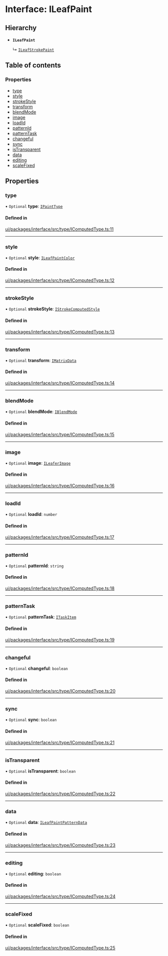 # Interface: ILeafPaint

## Hierarchy

- **`ILeafPaint`**

  ↳ [`ILeafStrokePaint`](ILeafStrokePaint.md)

## Table of contents

### Properties

- [type](ILeafPaint.md#type)
- [style](ILeafPaint.md#style)
- [strokeStyle](ILeafPaint.md#strokestyle)
- [transform](ILeafPaint.md#transform)
- [blendMode](ILeafPaint.md#blendmode)
- [image](ILeafPaint.md#image)
- [loadId](ILeafPaint.md#loadid)
- [patternId](ILeafPaint.md#patternid)
- [patternTask](ILeafPaint.md#patterntask)
- [changeful](ILeafPaint.md#changeful)
- [sync](ILeafPaint.md#sync)
- [isTransparent](ILeafPaint.md#istransparent)
- [data](ILeafPaint.md#data)
- [editing](ILeafPaint.md#editing)
- [scaleFixed](ILeafPaint.md#scalefixed)

## Properties

### type

• `Optional` **type**: [`IPaintType`](../modules.md#ipainttype)

#### Defined in

[ui/packages/interface/src/type/IComputedType.ts:11](https://github.com/leaferjs/leafer-ui/blob/d5b15f5/packages/interface/src/type/IComputedType.ts#L11)

___

### style

• `Optional` **style**: [`ILeafPaintColor`](../modules.md#ileafpaintcolor)

#### Defined in

[ui/packages/interface/src/type/IComputedType.ts:12](https://github.com/leaferjs/leafer-ui/blob/d5b15f5/packages/interface/src/type/IComputedType.ts#L12)

___

### strokeStyle

• `Optional` **strokeStyle**: [`IStrokeComputedStyle`](IStrokeComputedStyle.md)

#### Defined in

[ui/packages/interface/src/type/IComputedType.ts:13](https://github.com/leaferjs/leafer-ui/blob/d5b15f5/packages/interface/src/type/IComputedType.ts#L13)

___

### transform

• `Optional` **transform**: [`IMatrixData`](IMatrixData.md)

#### Defined in

[ui/packages/interface/src/type/IComputedType.ts:14](https://github.com/leaferjs/leafer-ui/blob/d5b15f5/packages/interface/src/type/IComputedType.ts#L14)

___

### blendMode

• `Optional` **blendMode**: [`IBlendMode`](../modules.md#iblendmode)

#### Defined in

[ui/packages/interface/src/type/IComputedType.ts:15](https://github.com/leaferjs/leafer-ui/blob/d5b15f5/packages/interface/src/type/IComputedType.ts#L15)

___

### image

• `Optional` **image**: [`ILeaferImage`](ILeaferImage.md)

#### Defined in

[ui/packages/interface/src/type/IComputedType.ts:16](https://github.com/leaferjs/leafer-ui/blob/d5b15f5/packages/interface/src/type/IComputedType.ts#L16)

___

### loadId

• `Optional` **loadId**: `number`

#### Defined in

[ui/packages/interface/src/type/IComputedType.ts:17](https://github.com/leaferjs/leafer-ui/blob/d5b15f5/packages/interface/src/type/IComputedType.ts#L17)

___

### patternId

• `Optional` **patternId**: `string`

#### Defined in

[ui/packages/interface/src/type/IComputedType.ts:18](https://github.com/leaferjs/leafer-ui/blob/d5b15f5/packages/interface/src/type/IComputedType.ts#L18)

___

### patternTask

• `Optional` **patternTask**: [`ITaskItem`](ITaskItem.md)

#### Defined in

[ui/packages/interface/src/type/IComputedType.ts:19](https://github.com/leaferjs/leafer-ui/blob/d5b15f5/packages/interface/src/type/IComputedType.ts#L19)

___

### changeful

• `Optional` **changeful**: `boolean`

#### Defined in

[ui/packages/interface/src/type/IComputedType.ts:20](https://github.com/leaferjs/leafer-ui/blob/d5b15f5/packages/interface/src/type/IComputedType.ts#L20)

___

### sync

• `Optional` **sync**: `boolean`

#### Defined in

[ui/packages/interface/src/type/IComputedType.ts:21](https://github.com/leaferjs/leafer-ui/blob/d5b15f5/packages/interface/src/type/IComputedType.ts#L21)

___

### isTransparent

• `Optional` **isTransparent**: `boolean`

#### Defined in

[ui/packages/interface/src/type/IComputedType.ts:22](https://github.com/leaferjs/leafer-ui/blob/d5b15f5/packages/interface/src/type/IComputedType.ts#L22)

___

### data

• `Optional` **data**: [`ILeafPaintPatternData`](ILeafPaintPatternData.md)

#### Defined in

[ui/packages/interface/src/type/IComputedType.ts:23](https://github.com/leaferjs/leafer-ui/blob/d5b15f5/packages/interface/src/type/IComputedType.ts#L23)

___

### editing

• `Optional` **editing**: `boolean`

#### Defined in

[ui/packages/interface/src/type/IComputedType.ts:24](https://github.com/leaferjs/leafer-ui/blob/d5b15f5/packages/interface/src/type/IComputedType.ts#L24)

___

### scaleFixed

• `Optional` **scaleFixed**: `boolean`

#### Defined in

[ui/packages/interface/src/type/IComputedType.ts:25](https://github.com/leaferjs/leafer-ui/blob/d5b15f5/packages/interface/src/type/IComputedType.ts#L25)
